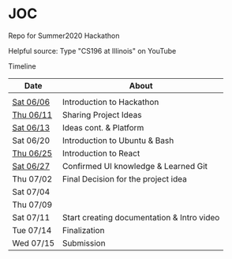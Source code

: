# JOC
Repo for Summer2020 Hackathon

Helpful source: Type "CS196 at Illinois" on YouTube

Timeline


| Date | About |
| - | - |
| | |
| [Sat 06/06](/Timeline/06-06.md) | Introduction to Hackathon |
| [Thu 06/11](/Timeline/06-11.md) | Sharing Project Ideas |
| [Sat 06/13](/Timeline/06-13)    | Ideas cont. & Platform |
| Sat 06/20  | Introduction to Ubuntu & Bash |
| [Thu 06/25](/Timeline/06-25)  | Introduction to React |
| [Sat 06/27](/Timeline/06-27.md)  | Confirmed UI knowledge & Learned Git |
| Thu 07/02  | Final Decision for the project idea |
| Sat 07/04  |  |
| Thu 07/09  |  |
| Sat 07/11  | Start creating documentation & Intro video |
| Tue 07/14  | Finalization |
| Wed 07/15  | Submission |

